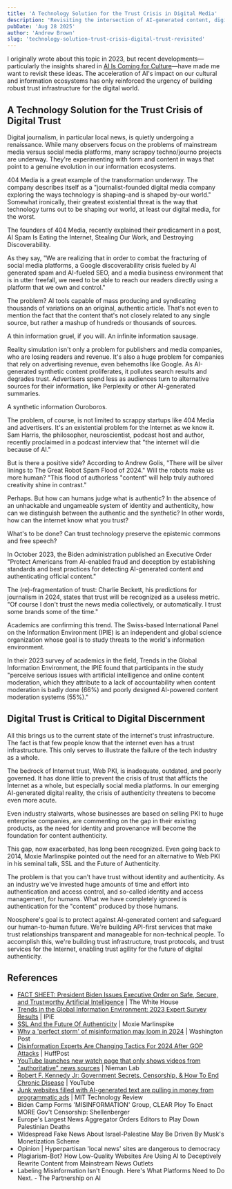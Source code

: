 ```yaml
---
title: 'A Technology Solution for the Trust Crisis in Digital Media'
description: 'Revisiting the intersection of AI-generated content, digital authenticity, and trust infrastructure in light of recent developments in AI and culture'
pubDate: 'Aug 28 2025'
author: 'Andrew Brown'
slug: 'technology-solution-trust-crisis-digital-trust-revisited'
---
```


I originally wrote about this topic in 2023, but recent developments—particularly the insights shared in [AI Is Coming for Culture](https://www.newyorker.com/magazine/2025/09/01/ai-is-coming-for-culture)—have made me want to revisit these ideas. The acceleration of AI's impact on our cultural and information ecosystems has only reinforced the urgency of building robust trust infrastructure for the digital world.

## A Technology Solution for the Trust Crisis of Digital Trust

Digital journalism, in particular local news, is quietly undergoing a renaissance. While many observers focus on the problems of mainstream media versus social media platforms, many scrappy techno/journo projects are underway. They're experimenting with form and content in ways that point to a genuine evolution in our information ecosystems.

404 Media is a great example of the transformation underway. The company describes itself as a "journalist-founded digital media company exploring the ways technology is shaping–and is shaped by–our world." Somewhat ironically, their greatest existential threat is the way that technology turns out to be shaping our world, at least our digital media, for the worst.

The founders of 404 Media, recently explained their predicament in a post, AI Spam Is Eating the Internet, Stealing Our Work, and Destroying Discoverability.

As they say, "We are realizing that in order to combat the fracturing of social media platforms, a Google discoverability crisis fueled by AI generated spam and AI-fueled SEO, and a media business environment that is in utter freefall, we need to be able to reach our readers directly using a platform that we own and control."

The problem? AI tools capable of mass producing and syndicating thousands of variations on an original, authentic article. That's not even to mention the fact that the content that's not closely related to any single source, but rather a mashup of hundreds or thousands of sources. 

A thin information gruel, if you will. An infinite information sausage.

Reality simulation isn't only a problem for publishers and media companies, who are losing readers and revenue. It's also a huge problem for companies that rely on advertising revenue, even behemoths like Google. As AI-generated synthetic content proliferates, it pollutes search results and degrades trust. Advertisers spend less as audiences turn to alternative sources for their information, like Perplexity or other AI-generated summaries.

A synthetic information Ouroboros.

The problem, of course, is not limited to scrappy startups like 404 Media and advertisers. It's an existential problem for the Internet as we know it. Sam Harris, the philosopher, neuroscientist, podcast host and author, recently proclaimed in a podcast interview that "the internet will die because of AI."

But is there a positive side? According to Andrew Golis, "There will be silver linings to The Great Robot Spam Flood of 2024." Will the robots make us more human? "This flood of authorless "content" will help truly authored creativity shine in contrast." 

Perhaps. But how can humans judge what is authentic? In the absence of an unhackable and ungameable system of identity and authenticity, how can we distinguish between the authentic and the synthetic? In other words, how can the internet know what you trust?

What's to be done? Can trust technology preserve the epistemic commons and free speech?

In October 2023, the Biden administration published an Executive Order "Protect Americans from AI-enabled fraud and deception by establishing standards and best practices for detecting AI-generated content and authenticating official content."

The (re)-fragmentation of trust: Charlie Beckett, his predictions for journalism in 2024, states that trust will be recognized as a useless metric. "Of course I don't trust the news media collectively, or automatically. I trust some brands some of the time."

Academics are confirming this trend. The Swiss-based International Panel on the Information Environment (IPIE) is an independent and global science organization whose goal is to study threats to the world's information environment.

In their 2023 survey of academics in the field, Trends in the Global Information Environment, the IPIE found that participants in the study "perceive serious issues with artificial intelligence and online content moderation, which they attribute to a lack of accountability when content moderation is badly done (66%) and poorly designed AI-powered content moderation systems (55%)."

## Digital Trust is Critical to Digital Discernment

All this brings us to the current state of the internet's trust infrastructure. The fact is that few people know that the internet even has a trust infrastructure. This only serves to illustrate the failure of the tech industry as a whole. 

The bedrock of Internet trust, Web PKI, is inadequate, outdated, and poorly governed. It has done little to prevent the crisis of trust that afflicts the Internet as a whole, but especially social media platforms. In our emerging AI-generated digital reality, the crisis of authenticity threatens to become even more acute.

Even industry stalwarts, whose businesses are based on selling PKI to huge enterprise companies, are commenting on the gap in their existing products, as the need for identity and provenance will become the foundation for content authenticity.

This gap, now exacerbated, has long been recognized. Even going back to 2014, Moxie Marlinspike pointed out the need for an alternative to Web PKI in his seminal talk, SSL and the Future of Authenticity. 

The problem is that you can't have trust without identity and authenticity. As an industry we've invested huge amounts of time and effort into authentication and access control, and so-called identity and access management, for humans. What we have completely ignored is authentication for the "content" produced by those humans. 

Noosphere's goal is to protect against AI-generated content and safeguard our human-to-human future. We're building API-first services that make trust relationships transparent and manageable for non-technical people. To accomplish this, we're building trust infrastructure, trust protocols, and trust services for the Internet, enabling trust agility for the future of digital authenticity.

## References

- [FACT SHEET: President Biden Issues Executive Order on Safe, Secure, and Trustworthy Artificial Intelligence](https://bidenwhitehouse.archives.gov/briefing-room/statements-releases/2023/10/30/fact-sheet-president-biden-issues-executive-order-on-safe-secure-and-trustworthy-artificial-intelligence/) | The White House
- [Trends in the Global Information Environment: 2023 Expert Survey Results](https://www.ipie.info/research/sr2023-3) | IPIE
- [SSL And the Future Of Authenticity](https://moxie.org/2011/04/11/ssl-and-the-future-of-authenticity.html) | Moxie Marlinspike
- [Why a 'perfect storm' of misinformation may loom in 2024](https://www.washingtonpost.com/politics/2023/09/05/why-perfect-storm-misinformation-may-loom-2024/) | Washington Post
- [Disinformation Experts Are Changing Tactics For 2024 After GOP Attacks](https://www.huffpost.com/entry/disinformation-research-2024-elections_n_65298e20e4b0a304ff702214) | HuffPost
- [YouTube launches new watch page that only shows videos from "authoritative" news sources](https://www.niemanlab.org/2023/10/youtube-launches-new-watch-page-that-only-shows-videos-from-authoritative-news-sources/) | Nieman Lab
- [Robert F. Kennedy Jr: Government Secrets, Censorship, & How To End Chronic Disease](https://youtu.be/eZJqC3s1xjU?t=1078) | YouTube
- [Junk websites filled with AI-generated text are pulling in money from programmatic ads](https://www.technologyreview.com/2023/06/26/1075504/junk-websites-filled-with-ai-generated-text-are-pulling-in-money-from-programmatic-ads/) | MIT Technology Review
- Biden Camp Forms 'MISINFORMATION' Group, CLEAR Ploy To Enact MORE Gov't Censorship: Shellenberger 
- Europe's Largest News Aggregator Orders Editors to Play Down Palestinian Deaths
- Widespread Fake News About Israel-Palestine May Be Driven By Musk's Monetization Scheme
- Opinion | Hyperpartisan 'local news' sites are dangerous to democracy
- Plagiarism-Bot? How Low-Quality Websites Are Using AI to Deceptively Rewrite Content from Mainstream News Outlets
- Labeling Misinformation Isn't Enough. Here's What Platforms Need to Do Next. - The Partnership on AI
